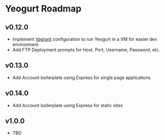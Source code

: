# Yeogurt Roadmap

## v0.12.0
* Implement [Vagrant](https://www.vagrantup.com/) configuration to run Yeogurt in a VM for easier dev environment
* Add FTP Deployment prompts for Host, Port, Username, Password, etc.

## v0.13.0
* Add Account boilerplate using Express for single page applications

## v0.14.0
* Add Account boilerplate using Express for static sites

## v1.0.0
* TBD